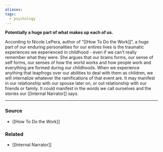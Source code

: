 ```yaml
---
aliases: 
tags:
  - psychology
---
```

**Potentially a huge part of what makes up each of us.**

According to Nicole LePera, author of “[[How To Do the Work]]”, a huge part of our enduring personalities for our entires lives is the traumatic experiences we experienced in childhood - even if we can’t really remember what they were. She argues that our brains forms, our sense of self forms, our senses of how the world works and how people work and everything are formed during our childhoods. When we experience anything that leapfrogs over our abilities to deal with them as children, we will internalize whatever the ramifications of that event are. It may manifest in our relationship with our spouse later on, or out relationship with our friends or family. It could manifest in the words we call ourselves and the stories our [[Internal Narrator]] says.

---

### Source
- [[How To Do the Work]]

### Related
- [[Internal Narrator]]